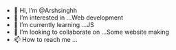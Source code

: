 - 👋 Hi, I’m @Arshsinghh
- 👀 I’m interested in ...Web development
- 🌱 I’m currently learning ...JS
- 💞️ I’m looking to collaborate on ...Some website making
- 📫 How to reach me ...

<!---
Arshsinghh/Arshsinghh is a ✨ special ✨ repository because its `README.md` (this file) appears on your GitHub profile.
You can click the Preview link to take a look at your changes.
--->
